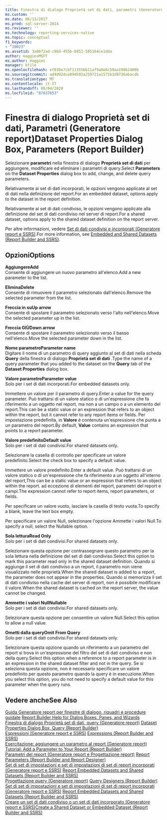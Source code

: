 ```yaml
---
title: Finestra di dialogo Proprietà set di dati, parametri (Generatore report) | Microsoft Docs
ms.custom: ''
ms.date: 06/13/2017
ms.prod: sql-server-2014
ms.reviewer: ''
ms.technology: reporting-services-native
ms.topic: conceptual
f1_keywords:
- "10023"
ms.assetid: 3a0672ad-c969-455b-b952-585164ce1dda
author: maggiesMSFT
ms.author: maggies
manager: kfile
ms.openlocfilehash: ef038e7cbf113556b11af9a0e6c59aa190b2400b
ms.sourcegitcommit: ad4d92dce894592a259721a1571b1d8736abacdb
ms.translationtype: MT
ms.contentlocale: it-IT
ms.lasthandoff: 08/04/2020
ms.locfileid: "87637653"
---
```

# <a name="dataset-properties-dialog-box-parameters-report-builder"></a><span data-ttu-id="9785c-102">Finestra di dialogo Proprietà set di dati, Parametri (Generatore report)</span><span class="sxs-lookup"><span data-stu-id="9785c-102">Dataset Properties Dialog Box, Parameters (Report Builder)</span></span>
  <span data-ttu-id="9785c-103">Selezionare **parametri** nella finestra di dialogo **Proprietà set di dati** per aggiungere, modificare ed eliminare i parametri di query.</span><span class="sxs-lookup"><span data-stu-id="9785c-103">Select **Parameters** on the **Dataset Properties** dialog box to add, change, and delete query parameters.</span></span>  
  
 <span data-ttu-id="9785c-104">Relativamente ai set di dati incorporati, le opzioni vengono applicate al set di dati nella definizione del report.</span><span class="sxs-lookup"><span data-stu-id="9785c-104">For an embedded dataset, options apply to the dataset in the report definition.</span></span>  
  
 <span data-ttu-id="9785c-105">Relativamente ai set di dati condiviso, le opzioni vengono applicate alla definizione del set di dati condiviso nel server di report.</span><span class="sxs-lookup"><span data-stu-id="9785c-105">For a shared dataset, options apply to the shared dataset definition on the report server.</span></span>  
  
 <span data-ttu-id="9785c-106">Per altre informazioni, vedere [Set di dati condivisi e incorporati &#40;Generatore report e SSRS&#41;](report-data/embedded-and-shared-datasets-report-builder-and-ssrs.md).</span><span class="sxs-lookup"><span data-stu-id="9785c-106">For more information, see [Embedded and Shared Datasets &#40;Report Builder and SSRS&#41;](report-data/embedded-and-shared-datasets-report-builder-and-ssrs.md).</span></span>  
  
## <a name="options"></a><span data-ttu-id="9785c-107">Opzioni</span><span class="sxs-lookup"><span data-stu-id="9785c-107">Options</span></span>  
 <span data-ttu-id="9785c-108">**Aggiungere**</span><span class="sxs-lookup"><span data-stu-id="9785c-108">**Add**</span></span>  
 <span data-ttu-id="9785c-109">Consente di aggiungere un nuovo parametro all'elenco.</span><span class="sxs-lookup"><span data-stu-id="9785c-109">Add a new parameter to the list.</span></span>  
  
 <span data-ttu-id="9785c-110">**Elimina**</span><span class="sxs-lookup"><span data-stu-id="9785c-110">**Delete**</span></span>  
 <span data-ttu-id="9785c-111">Consente di rimuovere il parametro selezionato dall'elenco.</span><span class="sxs-lookup"><span data-stu-id="9785c-111">Remove the selected parameter from the list.</span></span>  
  
 <span data-ttu-id="9785c-112">**Freccia in su**</span><span class="sxs-lookup"><span data-stu-id="9785c-112">**Up arrow**</span></span>  
 <span data-ttu-id="9785c-113">Consente di spostare il parametro selezionato verso l'alto nell'elenco.</span><span class="sxs-lookup"><span data-stu-id="9785c-113">Move the selected parameter up in the list.</span></span>  
  
 <span data-ttu-id="9785c-114">**Freccia GIÙ**</span><span class="sxs-lookup"><span data-stu-id="9785c-114">**Down arrow**</span></span>  
 <span data-ttu-id="9785c-115">Consente di spostare il parametro selezionato verso il basso nell'elenco.</span><span class="sxs-lookup"><span data-stu-id="9785c-115">Move the selected parameter down in the list.</span></span>  
  
 <span data-ttu-id="9785c-116">**Nome parametro**</span><span class="sxs-lookup"><span data-stu-id="9785c-116">**Parameter name**</span></span>  
 <span data-ttu-id="9785c-117">Digitare il nome di un parametro di query aggiunto al set di dati nella scheda **Query** della finestra di dialogo **Proprietà set di dati** .</span><span class="sxs-lookup"><span data-stu-id="9785c-117">Type the name of a query parameter that you added to the dataset on the **Query** tab of the **Dataset Properties** dialog box.</span></span>  
  
 <span data-ttu-id="9785c-118">**Valore parametro**</span><span class="sxs-lookup"><span data-stu-id="9785c-118">**Parameter value**</span></span>  
 <span data-ttu-id="9785c-119">Solo per i set di dati incorporati.</span><span class="sxs-lookup"><span data-stu-id="9785c-119">For embedded datasets only.</span></span>  
  
 <span data-ttu-id="9785c-120">Immettere un valore per il parametro di query.</span><span class="sxs-lookup"><span data-stu-id="9785c-120">Enter a value for the query parameter.</span></span> <span data-ttu-id="9785c-121">Può trattarsi di un valore statico o di un'espressione che fa riferimento a un oggetto nel report, ma non a un campo o a un elemento del report.</span><span class="sxs-lookup"><span data-stu-id="9785c-121">This can be a static value or an expression that refers to an object within the report, but it cannot refer to any report items or fields.</span></span> <span data-ttu-id="9785c-122">Per impostazione predefinita, in **Valore** è contenuta un'espressione che punta a un parametro del report.</span><span class="sxs-lookup"><span data-stu-id="9785c-122">By default, **Value** contains an expression that points to a report parameter.</span></span>  
  
 <span data-ttu-id="9785c-123">**Valore predefinito**</span><span class="sxs-lookup"><span data-stu-id="9785c-123">**Default value**</span></span>  
 <span data-ttu-id="9785c-124">Solo per i set di dati condivisi.</span><span class="sxs-lookup"><span data-stu-id="9785c-124">For shared datasets only.</span></span>  
  
 <span data-ttu-id="9785c-125">Selezionare la casella di controllo per specificare un valore predefinito.</span><span class="sxs-lookup"><span data-stu-id="9785c-125">Select the check box to specify a default value.</span></span>  
  
 <span data-ttu-id="9785c-126">Immettere un valore predefinito.</span><span class="sxs-lookup"><span data-stu-id="9785c-126">Enter a default value.</span></span> <span data-ttu-id="9785c-127">Può trattarsi di un valore statico o di un'espressione che fa riferimento a un oggetto all'interno del report,</span><span class="sxs-lookup"><span data-stu-id="9785c-127">This can be a static value or an expression that refers to an object within the report.</span></span> <span data-ttu-id="9785c-128">ad eccezione di elementi del report, parametri del report e campi.</span><span class="sxs-lookup"><span data-stu-id="9785c-128">The expression cannot refer to report items, report parameters, or fields.</span></span>  
  
 <span data-ttu-id="9785c-129">Per specificare un valore vuoto, lasciare la casella di testo vuota.</span><span class="sxs-lookup"><span data-stu-id="9785c-129">To specify a blank, leave the text box empty.</span></span>  
  
 <span data-ttu-id="9785c-130">Per specificare un valore Null, selezionare l'opzione Ammette i valori Null.</span><span class="sxs-lookup"><span data-stu-id="9785c-130">To specify a null, select the Nullable option.</span></span>  
  
 <span data-ttu-id="9785c-131">**Sola lettura**</span><span class="sxs-lookup"><span data-stu-id="9785c-131">**Read Only**</span></span>  
 <span data-ttu-id="9785c-132">Solo per i set di dati condivisi.</span><span class="sxs-lookup"><span data-stu-id="9785c-132">For shared datasets only.</span></span>  
  
 <span data-ttu-id="9785c-133">Selezionare questa opzione per contrassegnare questo parametro per la sola lettura nella definizione del set di dati condiviso.</span><span class="sxs-lookup"><span data-stu-id="9785c-133">Select this option to mark this parameter read only in the shared dataset definition.</span></span> <span data-ttu-id="9785c-134">Quando si aggiunge il set di dati condiviso a un report, il parametro non viene visualizzato nelle proprietà.</span><span class="sxs-lookup"><span data-stu-id="9785c-134">When the shared dataset is added to a report, the parameter does not appear in the properties.</span></span> <span data-ttu-id="9785c-135">Quando si memorizza il set di dati condiviso nella cache del server di report, non è possibile modificare il valore.</span><span class="sxs-lookup"><span data-stu-id="9785c-135">When the shared dataset is cached on the report server, the value cannot be changed.</span></span>  
  
 <span data-ttu-id="9785c-136">**Ammette i valori Null**</span><span class="sxs-lookup"><span data-stu-id="9785c-136">**Nullable**</span></span>  
 <span data-ttu-id="9785c-137">Solo per i set di dati condivisi.</span><span class="sxs-lookup"><span data-stu-id="9785c-137">For shared datasets only.</span></span>  
  
 <span data-ttu-id="9785c-138">Selezionare questa opzione per consentire un valore Null.</span><span class="sxs-lookup"><span data-stu-id="9785c-138">Select this option to allow a null value.</span></span>  
  
 <span data-ttu-id="9785c-139">**Ometti dalla query**</span><span class="sxs-lookup"><span data-stu-id="9785c-139">**Omit From Query**</span></span>  
 <span data-ttu-id="9785c-140">Solo per i set di dati condivisi.</span><span class="sxs-lookup"><span data-stu-id="9785c-140">For shared datasets only.</span></span>  
  
 <span data-ttu-id="9785c-141">Selezionare questa opzione quando un riferimento a un parametro del report si trova in un'espressione del filtro del set di dati condiviso e non della query.</span><span class="sxs-lookup"><span data-stu-id="9785c-141">Select this option when a reference to a report parameter is in an expression in the shared dataset filter and not in the query.</span></span> <span data-ttu-id="9785c-142">Se si seleziona questa opzione, non è necessario specificare un valore predefinito per questo parametro quando la query è in esecuzione.</span><span class="sxs-lookup"><span data-stu-id="9785c-142">When you select this option, you do not need to specify a default value for this parameter when the query runs.</span></span>  
  
## <a name="see-also"></a><span data-ttu-id="9785c-143">Vedere anche</span><span class="sxs-lookup"><span data-stu-id="9785c-143">See Also</span></span>  
 <span data-ttu-id="9785c-144">[Guida Generatore report per finestre di dialogo, riquadri e procedure guidate](../../2014/reporting-services/report-builder-help-for-dialog-boxes-panes-and-wizards.md) </span><span class="sxs-lookup"><span data-stu-id="9785c-144">[Report Builder Help for Dialog Boxes, Panes, and Wizards](../../2014/reporting-services/report-builder-help-for-dialog-boxes-panes-and-wizards.md) </span></span>  
 <span data-ttu-id="9785c-145">[Finestra di dialogo Proprietà set di dati, query &#40;Generatore report&#41;](report-data/dataset-properties-dialog-box-query-report-builder.md) </span><span class="sxs-lookup"><span data-stu-id="9785c-145">[Dataset Properties Dialog Box, Query &#40;Report Builder&#41;](report-data/dataset-properties-dialog-box-query-report-builder.md) </span></span>  
 <span data-ttu-id="9785c-146">[Espressioni &#40;Generatore report e SSRS&#41;](report-design/expressions-report-builder-and-ssrs.md) </span><span class="sxs-lookup"><span data-stu-id="9785c-146">[Expressions &#40;Report Builder and SSRS&#41;](report-design/expressions-report-builder-and-ssrs.md) </span></span>  
 <span data-ttu-id="9785c-147">[Esercitazione: aggiungere un parametro al report &#40;Generatore report&#41;](tutorial-add-a-parameter-to-your-report-report-builder.md) </span><span class="sxs-lookup"><span data-stu-id="9785c-147">[Tutorial: Add a Parameter to Your Report &#40;Report Builder&#41;](tutorial-add-a-parameter-to-your-report-report-builder.md) </span></span>  
 <span data-ttu-id="9785c-148">[Parametri del report &#40;Generatore report e Progettazione report&#41;](report-design/report-parameters-report-builder-and-report-designer.md) </span><span class="sxs-lookup"><span data-stu-id="9785c-148">[Report Parameters &#40;Report Builder and Report Designer&#41;](report-design/report-parameters-report-builder-and-report-designer.md) </span></span>  
 <span data-ttu-id="9785c-149">[Set di set di impostazioni e set di impostazioni di set di report incorporati &#40;Generatore report e SSRS&#41;](report-data/report-embedded-datasets-and-shared-datasets-report-builder-and-ssrs.md) </span><span class="sxs-lookup"><span data-stu-id="9785c-149">[Report Embedded Datasets and Shared Datasets &#40;Report Builder and SSRS&#41;](report-data/report-embedded-datasets-and-shared-datasets-report-builder-and-ssrs.md) </span></span>  
 <span data-ttu-id="9785c-150">[Progettazione query &#40;Generatore report&#41;](../../2014/reporting-services/query-designers-report-builder.md) </span><span class="sxs-lookup"><span data-stu-id="9785c-150">[Query Designers &#40;Report Builder&#41;](../../2014/reporting-services/query-designers-report-builder.md) </span></span>  
 <span data-ttu-id="9785c-151">[Set di set di impostazioni e set di impostazioni di set di report incorporati &#40;Generatore report e SSRS&#41;](report-data/report-embedded-datasets-and-shared-datasets-report-builder-and-ssrs.md) </span><span class="sxs-lookup"><span data-stu-id="9785c-151">[Report Embedded Datasets and Shared Datasets &#40;Report Builder and SSRS&#41;](report-data/report-embedded-datasets-and-shared-datasets-report-builder-and-ssrs.md) </span></span>  
 [<span data-ttu-id="9785c-152">Creare un set di dati condiviso o un set di dati incorporato &#40;Generatore report e SSRS&#41;</span><span class="sxs-lookup"><span data-stu-id="9785c-152">Create a Shared Dataset or Embedded Dataset &#40;Report Builder and SSRS&#41;</span></span>](report-data/create-a-shared-dataset-or-embedded-dataset-report-builder-and-ssrs.md)  
  
  
